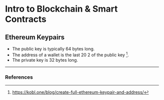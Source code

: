 # Intro to Blockchain & Smart Contracts
## Ethereum Keypairs
- The public key is typically 64 bytes long.
- The address of a wallet is the last 20 2 of the public key [^1].
- The private key is 32 bytes long.






---
### References
[^1]: https://kobl.one/blog/create-full-ethereum-keypair-and-address/
